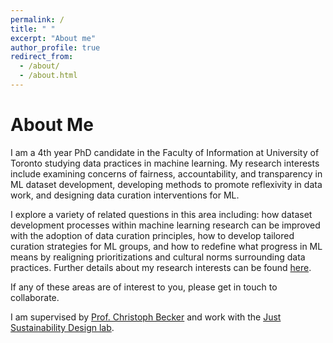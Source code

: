 ```yaml
---
permalink: /
title: " "
excerpt: "About me"
author_profile: true
redirect_from: 
  - /about/
  - /about.html
---
```


About Me
======

I am a 4th year PhD candidate in the Faculty of Information at University of Toronto studying data practices in machine learning. My research interests include
 examining concerns of fairness, accountability, and transparency in ML dataset development, developing methods to promote reflexivity 
 in data work, and designing data curation interventions for ML. 
 
I explore a variety of related questions in this area 
including: how dataset development processes within machine learning research can be improved with the 
adoption of data curation principles, how to develop tailored curation strategies for ML groups, and how to redefine what progress in ML means 
by realigning prioritizations and cultural norms surrounding data practices. Further details about my research interests can be found [here](https://eshtab.github.io/aboutme/).

If any of these areas are of interest to you, please get in touch to collaborate. 

I am supervised by <a href="https://www.christoph-becker.info/">Prof. Christoph Becker</a> 
and work with the <a href="https://justsustainabilitydesign.org/">Just Sustainability Design lab</a>. 

